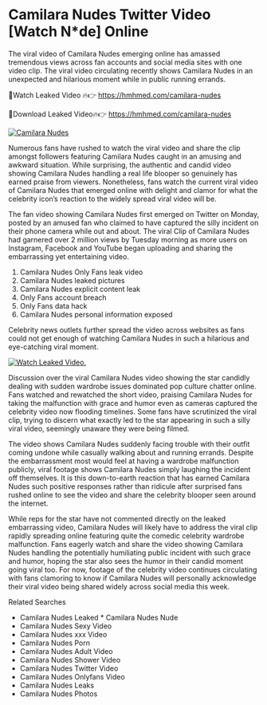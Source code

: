 ﻿# Camilara Nudes Twitter Video [Watch N*de] Online

The viral video of ﻿Camilara Nudes emerging online has amassed tremendous views across fan accounts and social media sites with one video clip. The viral video circulating recently shows ﻿Camilara Nudes in an unexpected and hilarious moment while in public running errands. 

🔴Watch Leaked Video 🔥👉  https://hmhmed.com/camilara-nudes 

🔴Download Leaked Video🔥👉  https://hmhmed.com/camilara-nudes 

[![Camilara Nudes](https://i.imgur.com/dJHk4Zq.gif)](https://hmhmed.com/camilara-nudes)

Numerous fans have rushed to watch the viral video and share the clip amongst followers featuring ﻿Camilara Nudes caught in an amusing and awkward situation. While surprising, the authentic and candid video showing ﻿Camilara Nudes handling a real life blooper so genuinely has earned praise from viewers. Nonetheless, fans watch the current viral video of ﻿Camilara Nudes that emerged online with delight and clamor for what the celebrity icon’s reaction to the widely spread viral video will be.

The fan video showing ﻿Camilara Nudes first emerged on Twitter on Monday, posted by an amused fan who claimed to have captured the silly incident on their phone camera while out and about. The viral Clip of ﻿Camilara Nudes had garnered over 2 million views by Tuesday morning as more users on Instagram, Facebook and YouTube began uploading and sharing the embarrassing yet entertaining video. 

1. ﻿Camilara Nudes Only Fans leak video
2. ﻿Camilara Nudes leaked pictures
3. ﻿Camilara Nudes explicit content leak
4. Only Fans account breach
5. Only Fans data hack
6. ﻿Camilara Nudes personal information exposed

Celebrity news outlets further spread the video across websites as fans could not get enough of watching ﻿Camilara Nudes in such a hilarious and eye-catching viral moment. 

[![Watch Leaked Video.](https://miro.medium.com/v2/resize:fit:828/format:webp/1*cilzJN44JGOrTw9NJCrNHA.gif "Watch Leaked Video")](https://hmhmed.com/camilara-nudes)

Discussion over the viral ﻿Camilara Nudes video showing the star candidly dealing with sudden wardrobe issues dominated pop culture chatter online. Fans watched and rewatched the short video, praising ﻿Camilara Nudes for taking the malfunction with grace and humor even as cameras captured the celebrity video now flooding timelines. Some fans have scrutinized the viral clip, trying to discern what exactly led to the star appearing in such a silly viral video, seemingly unaware they were being filmed.

The video shows ﻿Camilara Nudes suddenly facing trouble with their outfit coming undone while casually walking about and running errands. Despite the embarrassment most would feel at having a wardrobe malfunction publicly, viral footage shows ﻿Camilara Nudes simply laughing the incident off themselves. It is this down-to-earth reaction that has earned ﻿Camilara Nudes such positive responses rather than ridicule after surprised fans rushed online to see the video and share the celebrity blooper seen around the internet.  

While reps for the star have not commented directly on the leaked embarrassing video, ﻿Camilara Nudes will likely have to address the viral clip rapidly spreading online featuring quite the comedic celebrity wardrobe malfunction. Fans eagerly watch and share the video showing ﻿Camilara Nudes handling the potentially humiliating public incident with such grace and humor, hoping the star also sees the humor in their candid moment going viral too. For now, footage of the celebrity video continues circulating with fans clamoring to know if ﻿Camilara Nudes will personally acknowledge their viral video being shared widely across social media this week.

Related Searches
* ﻿Camilara Nudes Leaked
﻿* Camilara Nudes Nude
* ﻿Camilara Nudes Sexy Video
* ﻿Camilara Nudes xxx Video
* ﻿Camilara Nudes Porn
* ﻿Camilara Nudes Adult Video
* ﻿Camilara Nudes Shower Video
* ﻿Camilara Nudes Twitter Video
* ﻿Camilara Nudes Onlyfans Video
* ﻿Camilara Nudes Leaks
* ﻿Camilara Nudes Photos